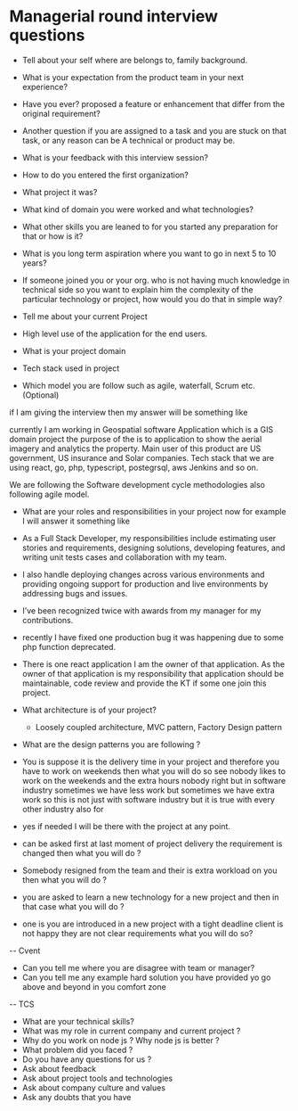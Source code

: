 # Managerial round interview questions
- Tell about your self where are belongs to, family background.
- What is your expectation from the product team in your next experience?
- Have you ever? proposed a feature or enhancement that differ from the original requirement?
- Another question if you are assigned to a task and you are stuck on that task, or any reason can be A technical or product may be.
- What is your feedback with this interview session?
- How to do you entered the first organization?
- What project it was?
- What kind of domain you were worked and what technologies?
- What other skills you are leaned to for you started any preparation for that or how is it?
- What is you long term aspiration where you want to go in next 5 to 10 years?
- If someone joined you or your org. who is not having much knowledge in technical side so you want to explain him the complexity of the  particular technology or project, how would you do that in simple way?
- Tell me about your current Project 

- High level use of the application for the end users.
- What is your project domain
- Tech stack used in project
- Which model you are follow such as agile, waterfall, Scrum etc. (Optional)

if I am giving the interview then my answer will be something like

currently I am working in Geospatial software Application which is a GIS domain project
the purpose of the is to application to show the aerial imagery and analytics the property.
Main user of this product are US government, US insurance and Solar companies.
Tech stack that we are using react, go, php,  typescript, postegrsql, aws Jenkins and so on.

We are following the Software development cycle methodologies also following agile model.  

- What are your roles and  responsibilities in your project now
for example I will answer it something like 
- As a Full Stack Developer, my responsibilities include estimating user stories and requirements, designing solutions, developing features, and writing unit tests cases and collaboration with my team. 
- I also handle deploying changes across various environments and providing ongoing support for production and live environments by addressing bugs and issues. 
- I’ve been recognized twice with awards from my manager for my contributions.
- recently I have fixed one production bug it was happening due to some php function deprecated.
- There is one react application I am the owner of that application. As the owner of that application is my responsibility  that application should be maintainable, code review and provide the KT if some one join this project.
- What architecture is of your project?
	- Loosely coupled architecture, MVC pattern, Factory Design pattern
- What are the design patterns you are following ?

- You is suppose it is the delivery time in your project and therefore you have to work on weekends then what you will do so see nobody likes to work on the weekends and the extra hours nobody right but in software industry sometimes we have less work but sometimes we have  extra work so this is not just with software industry but it is true with every other industry also for 
-  yes if needed I will be there with the project at any point.

- can be asked first at last moment of project delivery the requirement is changed then what you will do ? 
- Somebody resigned from the team and their is extra workload on you then what you will do ? 
- you are asked to learn a new technology for a new project and then in that case what you will do ? 
- one is you are introduced in a new project with a tight deadline client is not happy they are not clear requirements what you will do so?

-- Cvent 
- Can you tell me where you are disagree with team or manager?
- Can you tell me any example hard solution you have provided yo go above and beyond in you comfort zone





-- TCS 
- What are your technical skills?
- What was my role in current company and current project ?
- Why do you work on node js ? Why node js is better ?
- What problem did you faced ?
- Do you have any questions for us ?
- Ask about feedback
- Ask about project tools and technologies
- Ask about company culture and values
- Ask any doubts that you have